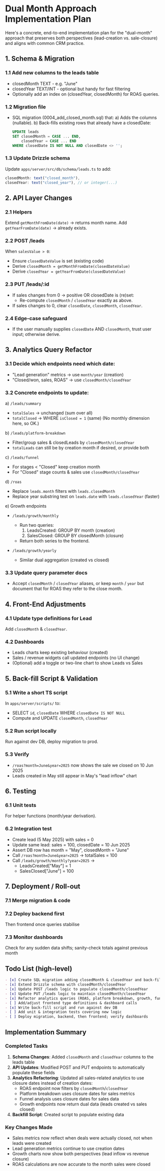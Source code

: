 # Dual Month Approach Implementation Plan

Here's a concrete, end-to-end implementation plan for the "dual-month" approach that preserves both perspectives (lead-creation vs. sale-closure) and aligns with common CRM practice.

## 1. Schema & Migration

### 1.1 Add new columns to the leads table
- closedMonth TEXT - e.g. "June"
- closedYear TEXT/INT - optional but handy for fast filtering
- Optionally add an index on (closedYear, closedMonth) for ROAS queries.

### 1.2 Migration file
- SQL migration (0004_add_closed_month.sql) that:
  a) Adds the columns (nullable).
  b) Back-fills existing rows that already have a closedDate:
     ```sql
     UPDATE leads
     SET closedMonth = CASE ... END,
         closedYear = CASE ... END
     WHERE closedDate IS NOT NULL AND closedDate <> '';
     ```

### 1.3 Update Drizzle schema
Update `apps/server/src/db/schema/leads.ts` to add:
```ts
closedMonth: text("closed_month"),
closedYear: text("closed_year"), // or integer(...)
```

## 2. API Layer Changes

### 2.1 Helpers
Extend `getMonthFromDate(date)` → returns month name.
Add `getYearFromDate(date)` → already exists.

### 2.2 POST /leads
When `salesValue > 0`:
- Ensure `closedDateValue` is set (existing code)
- Derive `closedMonth = getMonthFromDate(closedDateValue)`
- Derive `closedYear = getYearFromDate(closedDateValue)`

### 2.3 PUT /leads/:id
- If sales changes from 0 → positive OR closedDate is (re)set:
  - Re-compute `closedMonth` / `closedYear` exactly as above.
- If sales changes to 0, clear `closedDate`, `closedMonth`, `closedYear`.

### 2.4 Edge-case safeguard
- If the user manually supplies `closedDate` AND `closedMonth`, trust user input; otherwise derive.

## 3. Analytics Query Refactor

### 3.1 Decide which endpoints need which date:
- "Lead generation" metrics → use `month/year` (creation)
- "Closed/won, sales, ROAS" → use `closedMonth/closedYear`

### 3.2 Concrete endpoints to update:

a) `/leads/summary`
- `totalSales` → unchanged (sum over all)
- `totalClosed` → WHERE `isClosed = 1` (same)
(No monthly dimension here, so OK.)

b) `/leads/platform-breakdown`
- Filter/group sales & closedLeads by `closedMonth/closedYear`
- `totalLeads` can still be by creation month if desired, or provide both

c) `/leads/funnel`
- For stages < "Closed" keep creation month
- For "Closed" stage counts & sales use `closedMonth/closedYear`

d) `/roas`
- Replace `leads.month` filters with `leads.closedMonth`
- Replace year substring test on `leads.date` with `leads.closedYear` (faster)

e) Growth endpoints
- `/leads/growth/monthly`
  - Run two queries:
    1. LeadsCreated: GROUP BY month (creation)
    2. SalesClosed: GROUP BY closedMonth (closure)
  - Return both series to the frontend.

- `/leads/growth/yearly`
  - Similar dual aggregation (created vs closed)

### 3.3 Update query parameter docs
- Accept `closedMonth` / `closedYear` aliases, or keep `month` / `year` but document that for ROAS they refer to the close month.

## 4. Front-End Adjustments

### 4.1 Update type definitions for Lead
Add `closedMonth` & `closedYear`.

### 4.2 Dashboards
- Leads charts keep existing behaviour (created)
- Sales / revenue widgets call updated endpoints (no UI change)
- (Optional) add a toggle or two-line chart to show Leads vs Sales

## 5. Back-fill Script & Validation

### 5.1 Write a short TS script
In `apps/server/scripts/` to:
- SELECT `id`, `closedDate` WHERE `closedDate IS NOT NULL`
- Compute and UPDATE `closedMonth`, `closedYear`

### 5.2 Run script locally
Run against dev DB, deploy migration to prod.

### 5.3 Verify
- `/roas?month=June&year=2025` now shows the sale we closed on 10 Jun 2025
- Leads created in May still appear in May's "lead inflow" chart

## 6. Testing

### 6.1 Unit tests
For helper functions (month/year derivation).

### 6.2 Integration test
- Create lead (5 May 2025) with sales = 0
- Update same lead: sales = 100, closedDate = 10 Jun 2025
- Assert DB row has month = "May", closedMonth = "June"
- Call `/roas?month=June&year=2025` → totalSales = 100
- Call `/leads/growth/monthly?year=2025` →
  - LeadsCreated["May"] = 1
  - SalesClosed["June"] = 100

## 7. Deployment / Roll-out

### 7.1 Merge migration & code

### 7.2 Deploy backend first
Then frontend once queries stabilise

### 7.3 Monitor dashboards
Check for any sudden data shifts; sanity-check totals against previous month

## Todo List (high-level)

```markdown
- [x] Create SQL migration adding closedMonth & closedYear and back-fill existing data
- [x] Extend Drizzle schema with closedMonth/closedYear
- [x] Update POST /leads logic to populate closedMonth/closedYear
- [x] Update PUT /leads logic to maintain closedMonth/closedYear
- [x] Refactor analytics queries (ROAS, platform breakdown, growth, funnel) to use closedMonth/closedYear for sales-related metrics
- [ ] Add/adjust frontend type definitions & dashboard calls
- [x] Write back-fill script and run against dev DB
- [ ] Add unit & integration tests covering new logic
- [ ] Deploy migration, backend, then frontend; verify dashboards
```

## Implementation Summary

### Completed Tasks

1. **Schema Changes**: Added `closedMonth` and `closedYear` columns to the leads table
2. **API Updates**: Modified POST and PUT endpoints to automatically populate these fields
3. **Analytics Refactoring**: Updated all sales-related analytics to use closure dates instead of creation dates:
   - ROAS endpoint now filters by `closedMonth`/`closedYear`
   - Platform breakdown uses closure dates for sales metrics
   - Funnel analysis uses closure dates for sales data
   - Growth endpoints now return dual data (leads created vs sales closed)
4. **Backfill Script**: Created script to populate existing data

### Key Changes Made

- Sales metrics now reflect when deals were actually closed, not when leads were created
- Lead generation metrics continue to use creation dates
- Growth charts now show both perspectives (lead inflow vs revenue closure)
- ROAS calculations are now accurate to the month sales were closed